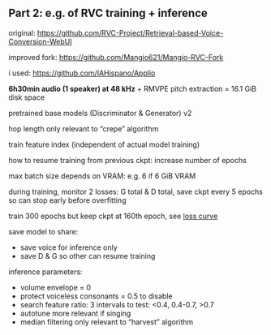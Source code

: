 ## Part 2: e.g. of RVC training + inference

original: https://github.com/RVC-Project/Retrieval-based-Voice-Conversion-WebUI

improved fork: https://github.com/Mangio621/Mangio-RVC-Fork

i used: https://github.com/IAHispano/Applio

**6h30min audio (1 speaker) at 48 kHz** + RMVPE pitch extraction = 16.1 GiB disk space

pretrained base models (Discriminator & Generator) v2

hop length only relevant to “crepe” algorithm

train feature index (independent of actual model training)

how to resume training from previous ckpt: increase number of epochs

max batch size depends on VRAM: e.g. 6 if 6 GiB VRAM

during training, monitor 2 losses: G total & D total, save ckpt every 5 epochs so can stop early before overfitting

train 300 epochs but keep ckpt at 160th epoch, see [loss curve](tensorboard/plot_tensorboard_RVC.ipynb)

save model to share:
- save voice for inference only
- save D & G so other can resume training

inference parameters:
- volume envelope = 0
- protect voiceless consonants = 0.5 to disable
- search feature ratio: 3 intervals to test: <0.4, 0.4-0.7, >0.7
- autotune more relevant if singing
- median filtering only relevant to “harvest” algorithm
